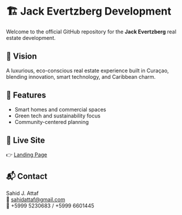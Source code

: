 
# 🏗️ Jack Evertzberg Development

Welcome to the official GitHub repository for the **Jack Evertzberg** real estate development.

## 🌴 Vision

A luxurious, eco-conscious real estate experience built in Curaçao, blending innovation, smart technology, and Caribbean charm.

## 🚀 Features

- Smart homes and commercial spaces
- Green tech and sustainability focus
- Community-centered planning

## 📄 Live Site

👉 [Landing Page](https://sahidattaf.github.io/jack-evertzberg/)

## 📬 Contact

Sahid J. Attaf  
📧 sahidattaf@gmail.com  
📲 +5999 5230683 / +5999 6601445
